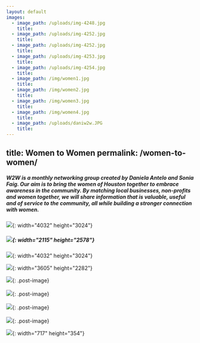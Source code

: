 ```yaml
---
layout: default
images:
  - image_path: /uploads/img-4248.jpg
    title: 
  - image_path: /uploads/img-4252.jpg
    title: 
  - image_path: /uploads/img-4252.jpg
    title: 
  - image_path: /uploads/img-4253.jpg
    title: 
  - image_path: /uploads/img-4254.jpg
    title: 
  - image_path: /img/women1.jpg
    title: 
  - image_path: /img/women2.jpg
    title: 
  - image_path: /img/women3.jpg
    title: 
  - image_path: /img/women4.jpg
    title:
  - image_path: /uploads/daniw2w.JPG
    title:
---
```

title: Women to Women
permalink: /women-to-women/
---

##### W2W is a monthly networking group created by Daniela Antelo and Sonia Faig. Our aim is to bring the women of Houston together to embrace awareness in the community. By matching local businesses, non-profits and women together, we will share information that is valuable, useful and of service to the community, all while building a stronger connection with women.

![](/uploads/img-4248.jpg){: width="4032" height="3024"}

##### ![](/uploads/img-4252.jpg){: width="2115" height="2578"}

![](/uploads/img-4253.jpg){: width="4032" height="3024"}

![](/uploads/img-4254.jpg){: width="3605" height="2282"}

![](/img/women1.jpg){: .post-image}<br><br>![](/img/women2.jpg){: .post-image}<br><br>![](/img/women3.jpg){: .post-image}<br><br>![](/img/women4.jpg){: .post-image}

![](/uploads/daniw2w.JPG){: width="717" height="354"}